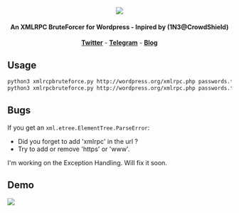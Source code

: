 <p align="center"><img src="https://i.imgur.com/K1C74ti.png"></p>

<h4 align="center">An XMLRPC BruteForcer for Wordpress  - Inpired by (1N3@CrowdShield)</h4>

<p align="center">
  <a href="https://twitter.com/Alex_14324"><b>Twitter</b></a>
  <span> - </span>
  <a href="https://t.me/alex14324"><b>Telegram</b></a>
  <span> - </span>
  <a href="https://alex14324.github.io"><b>Blog</b></a>
</p>


## Usage

```bash
python3 xmlrcpbruteforce.py http://wordpress.org/xmlrpc.php passwords.txt username
python3 xmlrpcbruteforce.py http://wordpress.org/xmlrpc.php passwords.txt userlist.txt ( >>in progess<<)
```
## Bugs

If you get an ```xml.etree.ElementTree.ParseError```:

* Did you forget to add 'xmlrpc' in the url ?
* Try to add or remove 'https' or 'www'.

I'm working on the Exception Handling. Will fix it soon.

## Demo

<img src="https://i.imgur.com/4XxCtVL.png">

